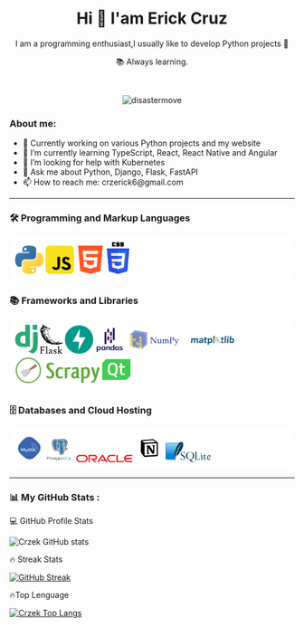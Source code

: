 <div id="header" align="center">
  <h1 align="center">Hi 👋 I'am Erick Cruz</h1>
  <p align="center">I am a programming enthusiast,I usually like to develop Python projects 🤗</p>
  <p>📚 Always learning.</p>
  <br />
  <p align="center"> <img src="https://komarev.com/ghpvc/?username=Crzek&label=Profile%20views&color=0e75b6&style=for-the-badge" alt="disastermove" /> </p>

</div>

<!-- ## ![Crzek Views](https://komarev.com/ghpvc/?username=Crzek&style=for-the-badge) -->

<!-- about me -->
<!--
**Crzek/Crzek** is a ✨ _special_ ✨ repository because its `README.md` (this file) appears on your GitHub profile.

-->
<div>
<h3>About me:</h3>

<ul>
<li> 🔭 Currently working on various Python projects and my website</li>
<li>🌱 I’m currently learning <span>TypeScript, React, React Native and Angular</span></li>
<li>🤔 I’m looking for help with <span>Kubernetes<span></li>
<li>💬 Ask me about <span>Python, Django, Flask, FastAPI</span></li>
<li>📫 How to reach me: <span>crzerick6@gmail.com</span></li>
</ul>
<div>

---

<!-- Lenguges de programacion -->
<div>
  <div class="program">
    <h3>🛠️ Programming and Markup Languages</h3>
    <div class="flex" style="padding:10px; background: white; border-radius:20px">
      <img src="./iconos/python.svg" alt="python" width="50px">
      <img src="./iconos/Js.svg" alt="javascript" width="50px">
      <img src="./iconos/html.svg" alt="html" width="50px">
      <img src="./iconos/css.svg" alt="css" width="40px">
    </div>
  </div>

  <div class="libreria">
    <h3>📚 Frameworks and Libraries</h3>
    <div class="flex" style="padding:10px; background: white; border-radius:20px">
      <img src="./iconos/django1.svg" alt="django" width="40px">
      <img src="./iconos/flask.svg" alt="flask" width="40px">
      <img src="./iconos/fastAPI.svg" alt="fastApi" width="50px">
      <img src="./iconos/pandas-original-wordmark.svg" alt="pandas" width="50px">
      <img src="./iconos/numpy.svg" alt="nmpy" width="100px">
      <img src="./iconos/python-matplotlib.jpg" style=" border-radius: 10px" alt="pandas" width="100px">
      <img src="./iconos/scrapy.png" style=" border-radius: 10px" alt="mathplotlib" width="150px">
      <img src="./iconos/PyQt-python.svg" alt="PyQt" width="50px">  
    </div>

  </div>

  <div class="data">
    <h3>🗄️ Databases and Cloud Hosting</h3>
    <div class="flex" style="padding:10px; background: white; border-radius: 20px">
      <img src="./iconos/mySQL.svg" alt="mySQL" width="50px">
      <img src="./iconos/postgresql-vertical.svg" alt="postgresql" width="50px">
      <img src="./iconos/oracle.svg" alt="oracle-sql" width="100px">
      <img src="./iconos/notion.svg" alt="notion" width="50px">
      <img src="./iconos/sqlite.svg" alt="html" width="80px">
    </div>
  </div>
</div>

---

<!-- stats  -->

<h3>📊 My GitHub Stats :</h3>

<div class="stats">
  <div>
    <p>💻 GitHub Profile Stats</p>
    <img class="stat1" src="https://github-readme-stats.vercel.app/api?username=Crzek&show_icons=true&theme=panda" alt="Crzek GitHub stats">
  </div>

  <div>
    <p>🔥 Streak Stats</p>
    <a  href="https://git.io/streak-stats">
      <img class="stat1"  src="https://github-readme-streak-stats.herokuapp.com?user=Crzek&theme=panda&date_format=n%2Fj%5B%2FY%5D" alt="GitHub Streak">
    </a>
  </div>

  <div>
    <p>🔥Top Lenguage</p>
    <a href="https://github.com/anuraghazra/github-readme-stats">
      <img class="stat1" src="https://github-readme-stats.vercel.app/api/top-langs/?username=Crzek&hide_title=true&layout=donut&theme=panda" alt="Crzek Top Langs">
    </a>
</div>
